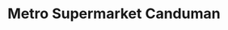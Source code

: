 ---
title: "Metro Supermarket Canduman"
url: /mandaue/metro-supermarket-canduman/
shop: Supermarkt
---